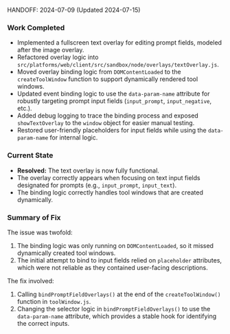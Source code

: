 HANDOFF: 2024-07-09 (Updated 2024-07-15)

### Work Completed
- Implemented a fullscreen text overlay for editing prompt fields, modeled after the image overlay.
- Refactored overlay logic into `src/platforms/web/client/src/sandbox/node/overlays/textOverlay.js`.
- Moved overlay binding logic from `DOMContentLoaded` to the `createToolWindow` function to support dynamically rendered tool windows.
- Updated event binding logic to use the `data-param-name` attribute for robustly targeting prompt input fields (`input_prompt`, `input_negative`, etc.).
- Added debug logging to trace the binding process and exposed `showTextOverlay` to the `window` object for easier manual testing.
- Restored user-friendly placeholders for input fields while using the `data-param-name` for internal logic.

### Current State
- **Resolved:** The text overlay is now fully functional.
- The overlay correctly appears when focusing on text input fields designated for prompts (e.g., `input_prompt`, `input_text`).
- The binding logic correctly handles tool windows that are created dynamically.

### Summary of Fix
The issue was twofold:
1.  The binding logic was only running on `DOMContentLoaded`, so it missed dynamically created tool windows.
2.  The initial attempt to bind to input fields relied on `placeholder` attributes, which were not reliable as they contained user-facing descriptions.

The fix involved:
1.  Calling `bindPromptFieldOverlays()` at the end of the `createToolWindow()` function in `toolWindow.js`.
2.  Changing the selector logic in `bindPromptFieldOverlays()` to use the `data-param-name` attribute, which provides a stable hook for identifying the correct inputs.
